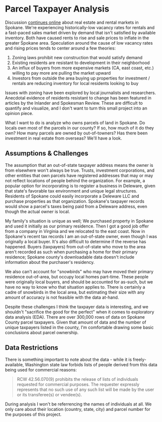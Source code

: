 # Parcel Taxpayer Analysis

Discussion [continues online](https://www.reddit.com/r/Spokane/comments/b6pb4z/spokane_ranked_83rd_most_expensive_city_to_live_in/) about real estate and rental markets in Spokane. We're experiencing historically-low vacancy rates for rentals and a fast-paced sales market driven by demand that isn't satisfied by available inventory. Both have caused rents to rise and sale prices to inflate in the greater Spokane area. Speculation around the cause of low vacancy rates and rising prices tends to center around a few theories:

1. Zoning laws prohibit new construction that would satisfy demand
1. Existing residents are resistant to development in their neighborhood
1. An influx of buyers from more expensive markets (CA, east coast, etc.) willing to pay more are pulling the market upward
1. Investors from outside the area buying up properties for investment / rentals are reducing inventory for local residents looking to buy

Issues with zoning have been explored by local journalists and researchers. Anecdotal evidence of residents resistant to change has been featured in articles by the Inlander and Spokesman Review. These are difficult to quantify and visualize, and I don't want to turn this small project into an opinion piece. 

What I want to do is analyze who owns parcels of land in Spokane. Do locals own most of the parcels in our county? If so, how much of it do they own? How many parcels are owned by out-of-towners? Has there been investment in real estate from overseas? We'll have a look.

## Assumptions & Challenges

The assumption that an out-of-state taxpayer address means the owner is from elsewhere won't always be true. Trusts, investment corporations, and other entities that own parcels have registered addresses that may or may not reflect locations of people behind the organization. For example, a popular option for incorporating is to register a business in Deleware, given that state's favorable tax environment and unique legal structures. Residents of Spokane could easily incorporate a Deleware LLC and purchase properties as that organization. Spokane's taxpayer records would show a parcel's taxes being paid from a Deleware address, even though the actual owner is local. 

My family's situation is unique as well; We purchased property in Spokane and used it initially as our primary residence. Then I got a good job offer from a company in Virginia and we relocated to the east coast. Now in Spokane's recent tax records I am an out-of-state owner, even though I was originally a local buyer. It's also difficult to determine if the reverse has happened. Buyers (taxpayers) from out-of-state who move to the area aren't recorded as such when purchasing a home for their primary residence; Spokane county's downloadable data doesn't include information about the purchaser's residency. 

We also can't account for "snowbirds" who may have moved their primary residence out-of-area, but occupy local homes part-time. These people were originally local buyers, and should be accounted for as-such, but we have no way to know who that situation applies to. There is certainly a cadre of snowbirds in the local area, but estimating their size with any amount of accuracy is not feasible with the data at-hand.

Despite these challenges I think the taxpayer data is interesting, and we shouldn't "sacrifice the good for the perfect" when it comes to exploratory data analysis (EDA). There are over 300,000 rows of data on Spokane County parcel taxpayers. Given that amount of data and the number of unique taxpayers listed in the county, I'm comfortable drawing some basic conclusions about parcel ownership.

## Data Restrictions

There is something important to note about the data - while it is freely-available, Washington state law forbids lists of people derived from this data being used for commercial reasons:

>RCW 42.56.070(9) prohibits the release of lists of individuals requested for commercial purposes. The requester expressly represents that no such use of any such list will be made by the user or its transferee(s) or vendee(s).

During analysis I won't be referrencing the names of individuals at all. We only care about their location (country, state, city) and parcel number for the purposes of this project.